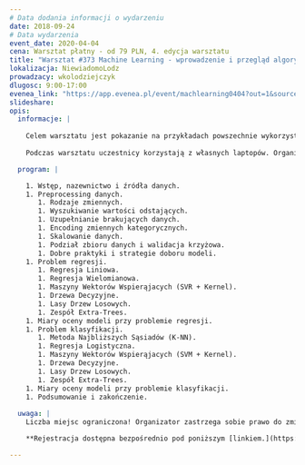 ```yaml
---
# Data dodania informacji o wydarzeniu
date: 2018-09-24
# Data wydarzenia
event_date: 2020-04-04
cena: Warsztat płatny - od 79 PLN, 4. edycja warsztatu
title: "Warsztat #373 Machine Learning - wprowadzenie i przegląd algorytmów"
lokalizacja: NiewiadomoLodz
prowadzacy: wkolodziejczyk
dlugosc: 9:00-17:00
evenea_link: "https://app.evenea.pl/event/machlearning0404?out=1&source=event_iframe"
slideshare:
opis:
  informacje: |
    
    Celem warsztatu jest pokazanie na przykładach powszechnie wykorzystywanych rozwiązań w branży Machine Learning. Każdy z omawianych algorytmów zostanie zaprezentowany od strony teoretycznej oraz implementacyjnej. Stack technologiczny: Python 3.X, numpy, pandas, matplotlib, scikit-learn.
    
    Podczas warsztatu uczestnicy korzystają z własnych laptopów. Organizator zapewnia kawę herbatę oraz pizzę w porze lunchowej.

  program: |

    1. Wstęp, nazewnictwo i źródła danych.
    1. Preprocessing danych.
       1. Rodzaje zmiennych.
       1. Wyszukiwanie wartości odstających.
       1. Uzupełnianie brakujących danych.
       1. Encoding zmiennych kategorycznych.
       1. Skalowanie danych.
       1. Podział zbioru danych i walidacja krzyżowa.
       1. Dobre praktyki i strategie doboru modeli.
    1. Problem regresji.
       1. Regresja Liniowa.
       1. Regresja Wielomianowa.
       1. Maszyny Wektorów Wspierąjacych (SVR + Kernel).
       1. Drzewa Decyzyjne.
       1. Lasy Drzew Losowych.
       1. Zespół Extra-Trees.
    1. Miary oceny modeli przy problemie regresji.
    1. Problem klasyfikacji.
       1. Metoda Najbliższych Sąsiadów (K-NN).
       1. Regresja Logistyczna.
       1. Maszyny Wektorów Wspierąjacych (SVM + Kernel).
       1. Drzewa Decyzyjne.
       1. Lasy Drzew Losowych.
       1. Zespół Extra-Trees.
    1. Miary oceny modeli przy problemie klasyfikacji.
    1. Podsumowanie i zakończenie.
 
  uwaga: |
    Liczba miejsc ograniczona! Organizator zastrzega sobie prawo do zmiany lokalizacji wydarzenia oraz jego odwołania w przypadku niezgłoszenia się minimalnej liczby uczestników.

    **Rejestracja dostępna bezpośrednio pod poniższym [linkiem.](https://app.evenea.pl/event/machlearning0404/)**

---
```

